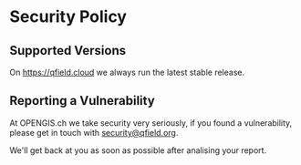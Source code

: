 # Security Policy

## Supported Versions

On https://qfield.cloud we always run the latest stable release. 


## Reporting a Vulnerability

At OPENGIS.ch we take security very seriously, if you found a vulnerability, please get in touch with security@qfield.org. 

We'll get back at you as soon as possible after analising your report.
